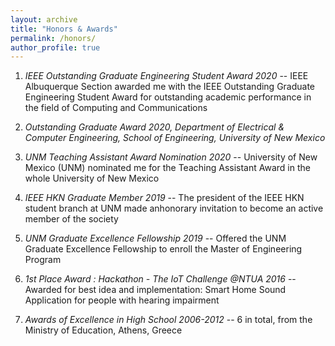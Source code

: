 ```yaml
---
layout: archive
title: "Honors & Awards"
permalink: /honors/
author_profile: true
---
```


1. *IEEE Outstanding Graduate Engineering Student Award 2020* -- IEEE Albuquerque Section awarded me with the IEEE Outstanding Graduate Engineering Student Award for outstanding academic performance in the field of Computing and Communications

2. *Outstanding Graduate Award 2020, Department of Electrical & Computer Engineering, School of Engineering, University of New Mexico* 

3. *UNM Teaching Assistant Award Nomination 2020* -- University of New Mexico (UNM) nominated me for the Teaching Assistant Award in the whole University of New Mexico

4. *IEEE HKN Graduate Member 2019* -- The president of the IEEE HKN student branch at UNM made anhonorary invitation to become an active member of the society

5. *UNM Graduate Excellence Fellowship 2019* -- Offered the UNM Graduate Excellence Fellowship to enroll the Master of Engineering Program

6. *1st Place Award : Hackathon - The IoT Challenge @NTUA 2016* -- Awarded for best idea and implementation: Smart Home Sound Application for people with hearing impairment

7. *Awards of Excellence in High School 2006-2012* -- 6 in total, from the Ministry of Education, Athens, Greece
